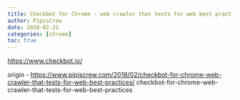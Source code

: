 ```yaml
---
title: Checkbot for Chrome - web crawler that tests for web best practices
author: PipisCrew
date: 2018-02-21
categories: [chrome]
toc: true
---
```


https://www.checkbot.io/

origin - https://www.pipiscrew.com/2018/02/checkbot-for-chrome-web-crawler-that-tests-for-web-best-practices/ checkbot-for-chrome-web-crawler-that-tests-for-web-best-practices